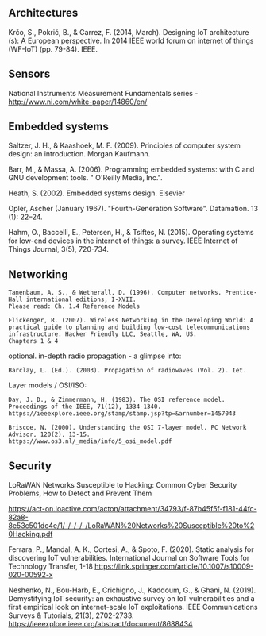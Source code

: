 
## Architectures

Krčo, S., Pokrić, B., & Carrez, F. (2014, March). Designing IoT architecture (s): A European perspective. In 2014 IEEE world forum on internet of things (WF-IoT) (pp. 79-84). IEEE.

## Sensors

National Instruments Measurement Fundamentals series - http://www.ni.com/white-paper/14860/en/

## Embedded systems

Saltzer, J. H., & Kaashoek, M. F. (2009). Principles of computer system design: an introduction. Morgan Kaufmann.

Barr, M., & Massa, A. (2006). Programming embedded systems: with C and GNU development tools. " O'Reilly Media, Inc.".

Heath, S. (2002). Embedded systems design. Elsevier

Opler, Ascher (January 1967). "Fourth-Generation Software". Datamation. 13 (1): 22–24.

Hahm, O., Baccelli, E., Petersen, H., & Tsiftes, N. (2015). 
Operating systems for low-end devices in the internet of things: a survey. 
IEEE Internet of Things Journal, 3(5), 720-734.

## Networking

```
Tanenbaum, A. S., & Wetherall, D. (1996). Computer networks. Prentice-Hall international editions, I-XVII.
Please read: Ch. 1.4 Reference Models

Flickenger, R. (2007). Wireless Networking in the Developing World: A practical guide to planning and building low-cost telecommunications infrastructure. Hacker Friendly LLC, Seattle, WA, US.
Chapters 1 & 4
```


optional. in-depth radio propagation - a glimpse into:
```
Barclay, L. (Ed.). (2003). Propagation of radiowaves (Vol. 2). Iet.
```
Layer models / OSI/ISO:

```
Day, J. D., & Zimmermann, H. (1983). The OSI reference model. Proceedings of the IEEE, 71(12), 1334-1340.
https://ieeexplore.ieee.org/stamp/stamp.jsp?tp=&arnumber=1457043

Briscoe, N. (2000). Understanding the OSI 7-layer model. PC Network Advisor, 120(2), 13-15.
https://www.os3.nl/_media/info/5_osi_model.pdf
```

## Security


LoRaWAN Networks Susceptible to Hacking: Common Cyber Security Problems, How to Detect and Prevent Them

https://act-on.ioactive.com/acton/attachment/34793/f-87b45f5f-f181-44fc-82a8-8e53c501dc4e/1/-/-/-/-/LoRaWAN%20Networks%20Susceptible%20to%20Hacking.pdf


Ferrara, P., Mandal, A. K., Cortesi, A., & Spoto, F. (2020). Static analysis for discovering IoT vulnerabilities. International Journal on Software Tools for Technology Transfer, 1-18
https://link.springer.com/article/10.1007/s10009-020-00592-x

Neshenko, N., Bou-Harb, E., Crichigno, J., Kaddoum, G., & Ghani, N. (2019). Demystifying IoT security: an exhaustive survey on IoT vulnerabilities and a first empirical look on internet-scale IoT exploitations. IEEE Communications Surveys & Tutorials, 21(3), 2702-2733.
https://ieeexplore.ieee.org/abstract/document/8688434

